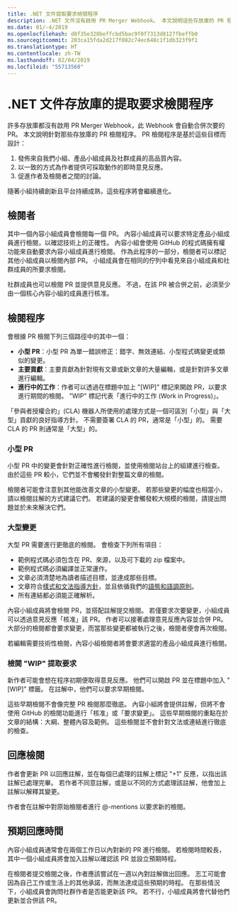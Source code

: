 ```yaml
---
title: .NET 文件提取要求檢閱程序
description: .NET 文件沒有啟用 PR Merger Webhook。 本文說明這些存放庫的 PR 程序
ms.date: 01/-4/2019
ms.openlocfilehash: d8f35e328beffcbd5bac9f0f7313d8127fbeffb0
ms.sourcegitcommit: 203ca15fda2d217f082c74ec648c1f1db323f9f1
ms.translationtype: HT
ms.contentlocale: zh-TW
ms.lasthandoff: 02/04/2019
ms.locfileid: "55713560"
---
```

# <a name="pull-request-review-process-for-the-net-docs-repositories"></a>.NET 文件存放庫的提取要求檢閱程序

許多存放庫都沒有啟用 PR Merger Webhook，此 Webhook 會自動合併次要的 PR。 本文說明針對那些存放庫的 PR 檢閱程序。 PR 檢閱程序是基於這些目標而設計：

1. 發佈來自我們小組、產品小組成員及社群成員的高品質內容。
1. 以一致的方式為作者提供可採取動作的即時意見反應。
1. 促進作者及檢閱者之間的討論。

隨著小組持續創新且平台持續成熟，這些程序將會繼續進化。

## <a name="reviewers"></a>檢閱者

其中一個內容小組成員會檢閱每一個 PR。 內容小組成員可以要求特定產品小組成員進行檢閱，以確認技術上的正確性。 內容小組會使用 GitHub 的程式碼擁有權功能來自動要求內容小組成員進行檢閱。 作為此程序的一部分，檢閱者可以標記其他小組成員以檢閱內部 PR。 小組成員會在相同的佇列中看見來自小組成員和社群成員的所要求檢閱。

社群成員也可以檢閱 PR 並提供意見反應。 不過，在該 PR 被合併之前，必須至少由一個核心內容小組的成員進行核准。

## <a name="review-process"></a>檢閱程序

會根據 PR 檢閱下列三個路徑中的其中一個：

- **小型 PR**：小型 PR 為單一錯誤修正：錯字、無效連結、小型程式碼變更或類似的變更。
- **主要貢獻**：主要貢獻為針對現有文章或新文章的大量編輯，或是針對許多文章進行編輯。
- **進行中的工作**：作者可以透過在標題中加上 "[WIP]" 標記來開啟 PR，以要求進行期間的檢閱。 "WIP" 標記代表「進行中的工作 (Work in Progress)」。 

「參與者授權合約」(CLA) 機器人所使用的處理方式是一個可區別「小型」與「大型」貢獻的良好指導方針。 不需要簽署 CLA 的 PR，通常是「小型」的。 需要 CLA 的 PR 則通常是「大型」的。

### <a name="small-prs"></a>小型 PR

小型 PR 中的變更會針對正確性進行檢閱，並使用檢閱站台上的組建進行檢查。 由於這些 PR 較小，它們並不會觸發針對整篇文章的檢閱。 

檢閱者可能會注意到其他能改善文章的小型變更。 若那些變更的幅度也相當小，請以檢閱註解的方式建議它們。 若建議的變更會觸發較大規模的檢閱，請提出問題並於未來解決它們。 

### <a name="larger-changes"></a>大型變更

大型 PR 需要進行更徹底的檢閱。 會檢查下列所有項目：

- 範例程式碼必須包含在 PR、來源，以及可下載的 zip 檔案中。
- 範例程式碼必須編譯並正常運作。
- 文章必須清楚地為讀者描述目標，並達成那些目標。
- 文章符合[樣式和文法指導方針](dotnet-style-guide.md)，並且依循我們的[語態和語調原則](dotnet-voice-tone.md)。
- 所有連結都必須能正確解析。

內容小組成員將會檢閱 PR，並搭配註解提交檢閱。 若僅要求次要變更，小組成員可以透過意見反應「核准」該 PR。 作者可以接著處理意見反應內容並合併 PR。 大部分的檢閱都會要求變更，而當那些變更都被執行之後，檢閱者便會再次檢閱。

若編輯需要技術性檢閱，內容小組檢閱者將會要求適當的產品小組成員進行檢閱。

### <a name="review-wip-pull-requests"></a>檢閱 "WIP" 提取要求

新作者可能會想在程序初期便取得意見反應。 他們可以開啟 PR 並在標題中加入 "[WIP]" 標籤。 在註解中，他們可以要求早期檢閱。

這些早期檢閱不會像完整 PR 檢閱那麼徹底。 內容小組將會提供註解，但將不會使用 GitHub 的檢閱功能進行「核准」或「要求變更」。 這些早期檢閱的重點在於文章的結構：大綱、整體內容及範例。 這些檢閱並不會針對文法或連結進行徹底的檢查。

## <a name="respond-to-reviews"></a>回應檢閱

作者會更新 PR 以回應註解，並在每個已處理的註解上標記 "+1" 反應，以指出該註解已處理完畢。 若作者不同意註解，或是以不同的方式處理該註解，他會加上註解以解釋其變更。

作者會在註解中對原始檢閱者進行 @-mentions 以要求新的檢閱。 

## <a name="response-time-expectations"></a>預期回應時間

內容小組成員通常會在兩個工作日以內對新的 PR 進行檢閱。 若檢閱時間較長，其中一個小組成員將會加入註解以確認該 PR 並設立預期時程。

在檢閱者提交檢閱之後，作者應該嘗試在一週以內對註解做出回應。 志工可能會因為自己工作或生活上的其他承諾，而無法達成這些預期的時程。 在那些情況下，小組成員會詢問社群作者是否能更新該 PR。 若不行，小組成員將會代替他們更新並合併該 PR。
